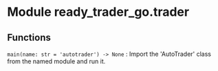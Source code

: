 Module ready_trader_go.trader
=============================

Functions
---------

    
`main(name: str = 'autotrader') ‑> None`
:   Import the 'AutoTrader' class from the named module and run it.
